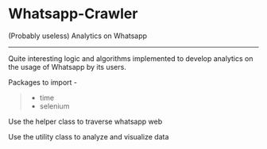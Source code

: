 # Whatsapp-Crawler
(Probably useless) Analytics on Whatsapp

--------------------------------------------
Quite interesting logic and algorithms implemented to develop analytics on the usage of Whatsapp by its users.

Packages to import - 
>- time
>- selenium

Use the helper class to traverse whatsapp web 

Use the utility class to analyze and visualize data